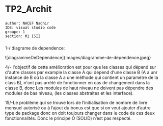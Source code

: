 # TP2_Archit
###
    author: NACEF Nadhir
    IDE: visual studio code
    groupe: 1
    section: M1 ISII 
### 



1-/ diagrame de dependence:

![diagrammeDeDependence]{images/diagramme-de-dependence.jpeg}

4/- l'objectif de cette amélioration est pour que les classes qui dépend sur d'autre classes par example la classe A qui dépend d'une classe B (A a unr instance de B où la classe A a une méthode qui contient un paramètre de la class B), n'ont pas arrèté de fonctionner en cas de changement dans la classe B, donc Les modules de haut niveau ne doivent pas dépendre des modules de bas niveau, (les classes abstraites et les interface).



15/-Le problème qui se trouve lors de l’initialisation de nombre de livre mensuel autorisé ou à l’ajout du bonus est que si on veut ajouter d’autre type de package donc on doit toujours changer dans le code de ces deux fonctionnalités. Donc le principe O (SOLID) n’est pas respecté.
